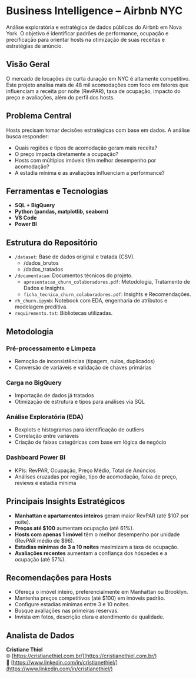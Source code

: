 # Business Intelligence – Airbnb NYC

Análise exploratória e estratégica de dados públicos do Airbnb em Nova York. O objetivo é identificar padrões de performance, ocupação e precificação para orientar hosts na otimização de suas receitas e estratégias de anúncio.

## Visão Geral

O mercado de locações de curta duração em NYC é altamente competitivo. Este projeto analisa mais de 48 mil acomodações com foco em fatores que influenciam a receita por noite (RevPAR), taxa de ocupação, impacto do preço e avaliações, além do perfil dos hosts.

## Problema Central

Hosts precisam tomar decisões estratégicas com base em dados. A análise busca responder:

- Quais regiões e tipos de acomodação geram mais receita?
- O preço impacta diretamente a ocupação?
- Hosts com múltiplos imóveis têm melhor desempenho por acomodação?
- A estadia mínima e as avaliações influenciam a performance?

## Ferramentas e Tecnologias

- **SQL + BigQuery**
- **Python (pandas, matplotlib, seaborn)**
- **VS Code**
- **Power BI**

## Estrutura do Repositório
- `/dataset`: Base de dados original e tratada (CSV).
  - /dados_brutos
  - /dados_tratados
- `/documentacao`: Documentos técnicos do projeto.
  - `apresentacao_churn_colaboradores.pdf`: Metodologia, Tratamento de Dados e Insights.
  - `ficha_tecnica_churn_colaboradores.pdf`: Insights e Recomendações.
- `rh_churn.ipynb`: Notebook com EDA, engenharia de atributos e modelagem preditiva.
- `requirements.txt`: Bibliotecas utilizadas.

## Metodologia

### Pré-processamento e Limpeza

- Remoção de inconsistências (tipagem, nulos, duplicados)
- Conversão de variáveis e validação de chaves primárias

### Carga no BigQuery

- Importação de dados já tratados
- Otimização de estrutura e tipos para análises via SQL

### Análise Exploratória (EDA)

- Boxplots e histogramas para identificação de outliers
- Correlação entre variáveis
- Criação de faixas categóricas com base em lógica de negócio

### Dashboard Power BI

- KPIs: RevPAR, Ocupação, Preço Médio, Total de Anúncios
- Análises cruzadas por região, tipo de acomodação, faixa de preço, reviews e estadia mínima

## Principais Insights Estratégicos

- **Manhattan e apartamentos inteiros** geram maior RevPAR (até $107 por noite).
- **Preços até $100** aumentam ocupação (até 61%).
- **Hosts com apenas 1 imóvel** têm o melhor desempenho por unidade (RevPAR médio de $96).
- **Estadias mínimas de 3 a 10 noites** maximizam a taxa de ocupação.
- **Avaliações recentes** aumentam a confiança dos hóspedes e a ocupação (até 57%).

## Recomendações para Hosts

- Ofereça o imóvel inteiro, preferencialmente em Manhattan ou Brooklyn.
- Mantenha preços competitivos (até $100) em imóveis padrão.
- Configure estadias mínimas entre 3 e 10 noites.
- Busque avaliações nas primeiras reservas.
- Invista em fotos, descrição clara e atendimento de qualidade.

## Analista de Dados

**Cristiane Thiel**  
🌐 [https://cristianethiel.com.br/](https://cristianethiel.com.br/)  
🔗 [https://www.linkedin.com/in/cristianethiel/](https://www.linkedin.com/in/cristianethiel/)

